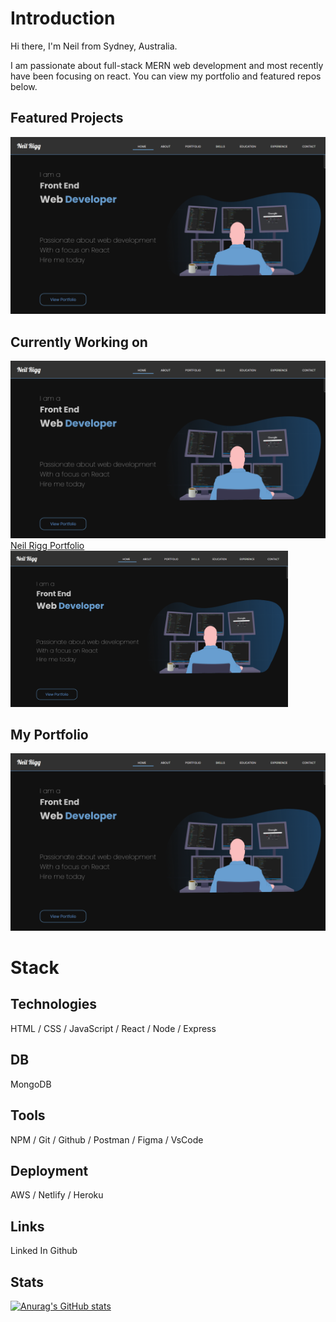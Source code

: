 # **Introduction**
Hi there, I'm Neil from Sydney, Australia.

I am passionate about full-stack MERN web development and most recently have been focusing on react. You can view my portfolio and featured repos below.


## **Featured Projects**
[![alt portfolio](/images/home.png)](https://www.neilrigg.com/)

## **Currently Working on**
[![alt portfolio](/images/home.png)](https://www.neilrigg.com/)
[Neil Rigg Portfolio <img src='/images/home.png' alt='portfolio' height='250'>](https://www.neilrigg.com/)  


## **My Portfolio**
[![alt portfolio](/images/home.png)](https://www.neilrigg.com/)

# Stack 
## **Technologies**
HTML / CSS / JavaScript / React / Node / Express

## **DB**
MongoDB

## **Tools**
NPM / Git / Github / Postman / Figma / VsCode

## **Deployment** 
AWS / Netlify / Heroku


## **Links**
Linked In
Github

## **Stats**
[![Anurag's GitHub stats](https://github-readme-stats.vercel.app/api?username=rigglet)](https://github.com/anuraghazra/github-readme-stats)
